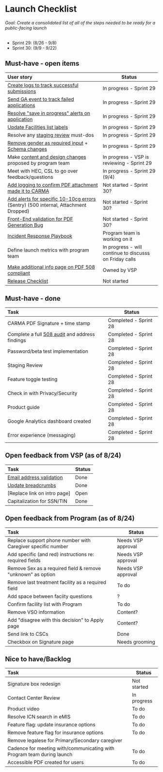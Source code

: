 # Launch Checklist

###### Goal: Create a consolidated list of all of the steps needed to be ready for a public-facing launch
- Sprint 29: (8/26 - 9/8)
- Sprint 30: (9/9 - 9/22)

## Must-have - open items
| User story     | Status 
| :----------- | ----------- |
| [Create logs to track successful submissions](https://github.com/department-of-veterans-affairs/va.gov-team/issues/12783) | In progress - Sprint 29 |
| [Send GA event to track failed applications](https://github.com/department-of-veterans-affairs/va.gov-team/issues/12089) | In progress - Sprint 29 |
| [Resolve "save in progress" alerts on application](https://app.zenhub.com/workspaces/vft-59c95ae5fda7577a9b3184f8/issues/department-of-veterans-affairs/va.gov-team/12311) | In progress - Sprint 29 |
| [Update Facilities list labels](https://github.com/department-of-veterans-affairs/va.gov-team/issues/13096) | In progress - Sprint 29 |
| Resolve any [staging review](https://github.com/department-of-veterans-affairs/va.gov-team/issues/12276) must-dos | In progress - Sprint 29 |
| [Remove gender as required input](https://github.com/department-of-veterans-affairs/va.gov-team/issues/13098) + [Schema changes](https://github.com/department-of-veterans-affairs/vets-json-schema/pull/486) | In progress - Sprint 29 |
| Make [content and design changes](https://github.com/department-of-veterans-affairs/va.gov-team/issues/12806) proposed by program team | In progress - VSP is reviewing - Sprint 29 |
| Meet with HEC, CSL to go over feedback/questions | In progress - Sprint 29 (9/4) |
| [Add logging to confirm PDF attachment made it to CARMA](https://github.com/department-of-veterans-affairs/va.gov-team/issues/12979) | Not started - Sprint 30? |
| [Add alerts for specific 10-10cg errors](https://github.com/department-of-veterans-affairs/va.gov-team/issues/6703) (Sentry) (500 internal, Attachment Dropped) | Not started - Sprint 30? |
| [Front-End validation for PDF Generation Bug](https://github.com/department-of-veterans-affairs/va.gov-team/issues/13100) | Not started - Sprint 30? |
| [Incident Response Playbook](https://github.com/department-of-veterans-affairs/va.gov-team/issues/13097)   | Program team is working on it | 
| Define launch metrics with program team  |In progress - will continue to discusss on Friday calls | 
| [Make additional info page on PDF 508 compliant](https://github.com/department-of-veterans-affairs/va.gov-team/issues/12173) | Owned by VSP |
| [Release Checklist](https://github.com/department-of-veterans-affairs/va.gov-team/issues/12984) | Not started |


## Must-have - done
| Task     | Status |
| :----------- | ----------- |
| CARMA PDF Signature + time stamp | Completed - Sprint 28 |
| Complete a full [508 audit](https://github.com/department-of-veterans-affairs/va.gov-team/issues/10743) and address findings | Completed - Sprint 28 |
| Password/beta test implementation | Completed - Sprint 28 |
| Staging Review | Completed - Sprint 28 |
| Feature toggle testing  | Completed - Sprint 28    |
| Check in with Privacy/Security | Completed - Sprint 28 |
| Product guide | Completed - Sprint 28 |
| Google Analytics dashboard created   | Completed - Sprint 28 |
| Error experience (messaging)  | Completed - Sprint 28  |


## Open feedback from VSP (as of 8/24)
| Task     | Status |
| :----------- | ----------- |
| [Email address validation](https://github.com/department-of-veterans-affairs/va.gov-team/issues/12585) | Done |
| [Update breadcrumbs](https://github.com/department-of-veterans-affairs/va.gov-team/issues/12667) | Done |
| [Replace link on intro page] | Open |
| Capitalization for SSN/TIN | Done |


## Open feedback from Program (as of 8/24)
| Task     | Status |
| :----------- | ----------- |
| Replace support phone number with Caregiver specific number | Needs VSP approval |
| Add specific (and red) instructions re: required fields | Needs VSP approval |
| Remove Sex as a required field & remove "unknown" as option | Needs VSP approval|
| Remove last treatment facility as a required field | To do |
| Add space between faciity questions | ? |
| Confirm facility list with Program | To do |
| Remove VSO information | Content? |
| Add "disagree with this decision" to Apply page | Content? |
| Send link to CSCs | Done |
| Checkbox on Signature page | Needs grooming |



## Nice to have/Backlog
| Task     | Status |
| :----------- | ----------- |
| Signature box redesign | Not started |
| Contact Center Review   | In progress |
| Product video| To do |
| Resolve ICN search in eMIS | To do |
| Feature flag: update insurance options | To do |
| Remove feature flag for insurance options | To do |
| Remove legalese for Primary/Secondary caregiver |
| Cadence for meeting with/communicating with Program team during launch| To do  |
| Accessible PDF created for users | To do |


